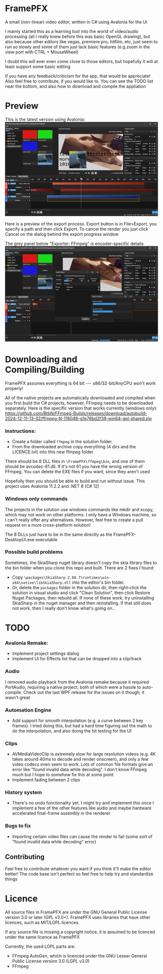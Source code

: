 # FramePFX
A small (non-linear) video editor, written in C# using Avalonia for the UI

I mainly started this as a learning tool into the world of video/audio processing (all I really knew before this was basic OpenGL drawing), but also because other editors like vegas, premiere pro, hitfilm, etc, just seem to run so slowly and some of them just lack basic features (e.g zoom in the view port with CTRL + MouseWheel)

I doubt this will ever even come close to those editors, but hopefully it will at least support some basic editing

If you have any feedback/criticism for the app, that would be appreciate! Also feel free to contribute, if you would like to. 
You can see the TODO list near the bottom, and also how to download and compile the appliation

# Preview

This is the latest version using Avalonia:
![](FramePFX-DesktopUI_2024-12-06_17.33.20.png)

Here is a preview of the export process. Export button is in File>Export, you specify a path and then click Export.
To cancel the render you just click Cancel on the dialog behind the export progress window

The grey panel below "Exporter: FFmpeg" is encoder-specific details
![](FramePFX-DesktopUI_2024-12-07_00.13.06.png)

# Downloading and Compiling/Building
FramePFX assumes everything is 64 bit --- x86/32-bit/AnyCPU won't work properly!

All of the native projects are automatically downloaded and compiled when you 
first build the C# projects, however,  FFmpeg needs to be downloaded separately. 
Here is the specific version that works currently (windows only): 
https://github.com/BtbN/FFmpeg-Builds/releases/download/autobuild-2024-12-11-13-02/ffmpeg-N-118048-g1e76bd2f39-win64-gpl-shared.zip

### Instructions:

- Create a folder called `ffmpeg` in the solution folder. 
- From the downloaded archive copy everything (4 dirs and the LICENCE.txt) into this new ffmpeg folder

There should be 8 DLL files in `\FramePFX\ffmpeg\bin`, and one of them should be avcodec-61.dll. If it's not 61 you have the wrong version of FFmpeg.
You can delete the EXE files if you want, since they aren't used

Hopefully then you should be able to build and run without issue. This project uses Avalonia 11.2.2 and .NET 8 (C# 12)

### Windows only commands

The projects in the solution use windows commands like mkdir and xcopy, which may not work on other platforms.
I only have a Windows machine, so I can't really offer any alternatives. However, feel free to create a pull request
on a more cross-platform solution!

The 8 DLLs just have to be in the same directly as the FramePFX-DesktopUI.exe executable

### Possible build problems
Sometimes, the SkiaSharp nuget library doesn't copy the skia library files to the bin folder when you clone this repo and built. There are 2 fixes I found:
- Copy `\packages\SkiaSharp.2.88.7\runtimes\win-x64\native\libSkiaSharp.dll` into the editor's bin folder.
- Or, delete the `packages` folder in the solution dir, then right-click the solution in visual studio and click "Clean Solution", then click Restore Nuget Packages, then rebuild all.
  If none of these work, try uninstalling SkiaSharp in the nuget manager and then reinstalling. If that still does not work, then I really don't know what's going on...

# TODO
### Avalonia Remake:
- Implement project settings dialog
- Implement UI for Effects list that can be dropped into a clip/track
### Audio
I removed audio playback from the Avalonia remake because it required PortAudio, requiring a native project, both of which were a hassle to auto-compile. Check out the last WPF release for the issues on it though; it wasn't great
### Automation Engine
- Add support for smooth interpolation (e.g. a curve between 2 key frames). I tried doing this, but had a hard time figuring out the math to do the interpolation, and also doing the hit testing for the UI
### Clips
- AVMediaVideoClip is extremely slow for large resolution videos (e.g. 4K takes around 40ms to decode and render onscreen), and only a few video codecs even seem to work. Lots of common file formats give an error like "found invalid 
  data while decoding". I don't know FFmpeg much but I hope to somehow fix this at some point
- Implement fading between 2 clips
### History system
- There's no undo functionality yet. I might try and implement this once I implement a few of the other features like audio and maybe hardware accelerated final-frame assembly in the renderer
### Bugs to fix
- Importing certain video files can cause the render to fail (some sort of "found invalid data while decoding" error)

## Contributing
Feel free to contribute whatever you want if you think it'll make the editor better!
The code base isn't perfect so feel free to help try and standardize things

# Licence
All source files in FramePFX are under the GNU General Public License version 3.0 or later (GPL v3.0+).
FramePFX uses libraries that have other licences, such as MIT/LGPL licences.

If any source file is missing a copyright notice, it is assumed to be licenced under the same
licence as FramePFX

Currently, the used LGPL parts are:
- FFmpeg.AutoGen, which is licenced under the GNU Lesser General Public License version 3.0 (LGPL v3.0)
- FFmpeg
